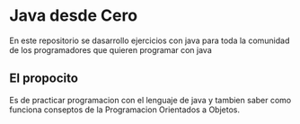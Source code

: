 # Java desde Cero 

En este repositorio se dasarrollo ejercicios con java para toda la comunidad de los programadores que quieren programar con java
## **El propocito** 
Es de practicar programacion con el lenguaje de java y tambien saber como funciona conseptos de la Programacion Orientados a Objetos.